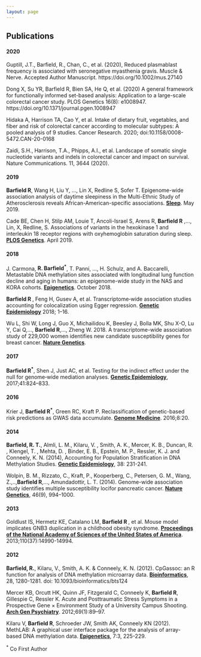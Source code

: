 ```yaml
---
layout: page
---
```

<html lang="en-us">
<h2> Publications

<h4 id="2021>2021/h4>

<p>Zhonghua Liu, Jincheng Shen, Richard Barfield, Joel Schwartz, Andrea A. Baccarelli & Xihong Lin (2021) Large-Scale Hypothesis Testing for Causal Mediation Effects with Applications in Genome-wide Epigenetic Studies, Journal of the American Statistical Association, DOI: 10.1080/01621459.2021.1914634 </p>

<p>Huyghe JR, Harrison TA, Bien SA, et al Genetic architectures of proximal and distal colorectal cancer are partly distinct Gut Published Online First: 25 February 2021. doi: 10.1136/gutjnl-2020-321534 </p>

<h4 id="2020">2020</h4>

<p>Guptill, J.T., Barfield, R., Chan, C., et al. (2020), Reduced plasmablast frequency is associated with seronegative myasthenia gravis. Muscle & Nerve. Accepted Author Manuscript. https://doi.org/10.1002/mus.27140</p>

<p>Dong X, Su YR, Barfield R, Bien SA, He Q, et al. (2020) A general framework for functionally informed set-based analysis: Application to a large-scale colorectal cancer study. PLOS Genetics 16(8): e1008947. https://doi.org/10.1371/journal.pgen.1008947</p>

<p>Hidaka A, Harrison TA, Cao Y, et al. Intake of dietary fruit, vegetables, and fiber and risk of colorectal cancer according to molecular subtypes: A pooled analysis of 9 studies. Cancer Research. 2020; doi:10.1158/0008-5472.CAN-20-0168</p>

<p>Zaidi, S.H., Harrison, T.A., Phipps, A.I., et al. Landscape of somatic single nucleotide variants and indels in colorectal cancer and impact on survival. Nature Communications. 11, 3644 (2020).</>


<h4 id="2019">2019</h4>

<p><b>Barfield R</b>, Wang H, Liu Y, …, Lin X, Redline S, Sofer T. Epigenome-wide association analysis of daytime sleepiness in the Multi-Ethnic Study of Atherosclerosis reveals African-American-specific associations. <a href="https://academic.oup.com/sleep/advance-article/doi/10.1093/sleep/zsz101/5492629"><b>Sleep</b></a>. May 2019.</p>

<p>Cade BE, Chen H, Stilp AM, Louie T, Ancoli-Israel S, Arens R, <b>Barfield R</b> ,..., Lin, X, Redline, S. Associations of variants in the hexokinase 1 and interleukin 18 receptor regions with oxyhemoglobin saturation during sleep. <a href="https://www.ncbi.nlm.nih.gov/pubmed/30990817"><b>PLOS Genetics</b></a>. April 2019.</p>

<h4 id="2018">2018</h4>

<p>J. Carmona, <b>R. Barfield<sup>*</sup></b>, T. Panni, ..., H. Schulz, and A. Baccarelli, Metastable DNA methylation sites associated with longitudinal lung function decline and aging in humans: an epigenome-wide study in the NAS and KORA cohorts. <a href="https://www.ncbi.nlm.nih.gov/pubmed/30343628"><b>Epigenetics</b></a>. October 2018. </p> 

<p><b>Barfield R </b>, Feng H, Gusev A, et al. Transcriptome‐wide association studies accounting for colocalization using Egger regression.  <a href="https://doi.org/10.1002/gepi.22131"><b>Genetic Epidemiology</b></a> 2018; 1–16.</p>

<p>Wu L, Shi W, Long J, Guo X, Michailidou K, Beesley J, Bolla MK, Shu X-O, Lu Y, Cai Q,..., <b>Barfield R</b>,..., Zheng W. 2018. A transcriptome-wide association study of 229,000 women identifies new candidate susceptibility genes for breast cancer. <a href="https://www.nature.com/articles/s41588-018-0132-x"><b>Nature Genetics</b></a>.<p>

<h4 id="2017">2017</h4>

<p><b>Barfield R<sup>*</sup></b>, Shen J, Just AC, et al. Testing for the indirect effect under the null for genome‐wide mediation analyses. <a href="https://doi.org/10.1002/gepi.22084"><b>Genetic Epidemiology</b></a>, 2017;41:824–833.</p>

<h4 id="2016">2016</h4>

<p>Krier J, <b>Barfield R<sup>*</sup></b>, Green RC, Kraft P. Reclassification of genetic-based risk predictions as GWAS data accumulate. <a href="http://doi.org/10.1186/s13073-016-0272-5"><b>Genome Medicine</b></a>. 2016;8:20.</p>

<h4 id="2014">2014</h4>

<p><b>Barfield, R. T.</b>, Almli, L. M., Kilaru, V. , Smith, A. K., Mercer, K. B., Duncan, R. , Klengel, T. , Mehta, D. , Binder, E. B., Epstein, M. P., Ressler, K. J. and Conneely, K. N. (2014), Accounting for Population Stratification in DNA Methylation Studies. <a href="https://doi.org/10.1002/gepi.21789"><b>Genetic Epidemiology</b></a>, 38: 231-241.</p>

<p>Wolpin, B. M., Rizzato, C., Kraft, P., Kooperberg, C., Petersen, G. M., Wang, Z.,..,<b>Barfield R</b>,..., Amundadottir, L. T. (2014). Genome-wide association study identifies multiple susceptibility locifor pancreatic cancer. <a href="http://doi.org/10.1038/ng.3052"><b>Nature Genetics</b></a>, 46(9), 994–1000.</p> 

<h4 id="2013">2013</h4>

<p>Goldlust IS, Hermetz KE, Catalano LM, <b>Barfield R </b>, et al. Mouse model implicates GNB3 duplication in a childhood obesity syndrome. <a href="http://doi.org/10.1073/pnas.1305999110"><b>Proceedings of the National Academy of Sciences of the United States of America</b></a>. 2013;110(37):14990-14994.</p>

<h4 id="2012">2012</h4>

<p><b>Barfield, R.</b>, Kilaru, V., Smith, A. K. & Conneely, K. N. (2012). CpGassoc: an R function for analysis of DNA methylation microarray data. <a href="https://academic.oup.com/bioinformatics/article/28/9/1280/312316"><b>Bioinformatics</b></a>, 28, 1280-1281. doi: 10.1093/bioinformatics/bts124</p> 

<p>Mercer KB, Orcutt HK, Quinn JF, Fitzgerald C, Conneely K, <b>Barfield R</b>, Gillespie C, Ressler K. Acute and Posttraumatic Stress Symptoms in a Prospective Gene × Environment Study of a University Campus Shooting. <a href="https://jamanetwork.com/journals/jamapsychiatry/fullarticle/1107439"><b>Arch Gen Psychiatry</b></a>. 2012;69(1):89–97.</p>

<p>Kilaru V, <b>Barfield R</b>, Schroeder JW, Smith AK, Conneely KN (2012). MethLAB: A graphical user interface package for the analysis of array-based DNA methylation data. <a href="https://doi.org/10.4161/epi.7.3.19284"><b>Epigenetics</b></a>, 7:3, 225-229.</p>



<sup>*</sup> Co First Author
